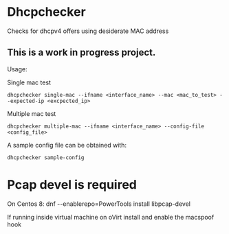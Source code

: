# Dhcpchecker
Checks for dhcpv4 offers using desiderate MAC address

## This is a work in progress project.


Usage:

Single mac test

```dhcpchecker single-mac --ifname <interface_name> --mac <mac_to_test> --expected-ip <excpected_ip>```

Multiple mac test

```dhcpchecker multiple-mac --ifname <interface_name> --config-file <config_file>```

A sample config file can be obtained with:

```dhcpchecker sample-config```


# Pcap devel is required

On Centos 8: dnf --enablerepo=PowerTools install libpcap-devel

If running inside virtual machine on oVirt install and enable the macspoof hook